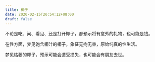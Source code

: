 ```yaml
---
title: 椰子
date: 2020-02-15T20:54:12+08:00
draft: false
---
```


不论是吃、闻、看见、还是打开椰子，都预示将有意外的礼物，也可能是钱。

在性方面，梦见饱含椰汁的椰子，象征无拘无束，原始纯真的性生活。

梦见枯萎的椰子，预示可能会遭受损失，也可能会有朋友去世。

